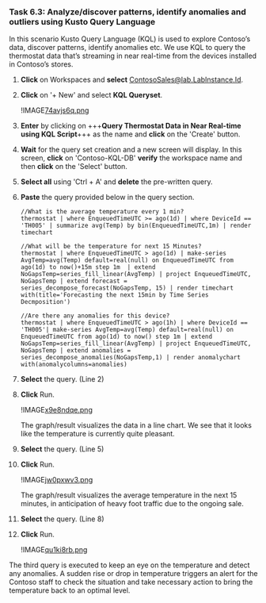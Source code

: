 ### Task 6.3: Analyze/discover patterns, identify anomalies and outliers using Kusto Query Language

In this scenario Kusto Query Language (KQL) is used to explore Contoso’s data, discover patterns, identify anomalies etc. 
We use KQL to query the thermostat data that’s streaming in near real-time from the devices installed in Contoso’s stores.

1. **Click** on Workspaces and **select** ContosoSales@lab.LabInstance.Id.

2. **Click** on '+ New' and select **KQL Queryset**.

	!IMAGE[74avjs6q.png](instructions249094/74avjs6q.png)

3. **Enter** by clicking on +++**Query Thermostat Data in Near Real-time using KQL Script**+++ as the name and **click** on the 'Create' button.

4. **Wait** for the query set creation and a new screen will display. In this screen, **click** on 'Contoso-KQL-DB' **verify** the workspace name and then **click** on the 'Select' button.

5. **Select all** using 'Ctrl + A' and **delete** the pre-written query.

6. **Paste** the query provided below in the query section.

	```
	//What is the average temperature every 1 min?
	thermostat | where EnqueuedTimeUTC >= ago(1d) | where DeviceId == 'TH005' | summarize avg(Temp) by bin(EnqueuedTimeUTC,1m) | render timechart 

	//What will be the temperature for next 15 Minutes?
	thermostat | where EnqueuedTimeUTC > ago(1d) | make-series AvgTemp=avg(Temp) default=real(null) on EnqueuedTimeUTC from ago(1d) to now()+15m step 1m  | extend NoGapsTemp=series_fill_linear(AvgTemp) | project EnqueuedTimeUTC, NoGapsTemp | extend forecast = series_decompose_forecast(NoGapsTemp, 15) | render timechart with(title='Forecasting the next 15min by Time Series Decmposition')

	//Are there any anomalies for this device?
	thermostat | where EnqueuedTimeUTC > ago(1h) | where DeviceId == 'TH005'| make-series AvgTemp=avg(Temp) default=real(null) on EnqueuedTimeUTC from ago(1d) to now() step 1m | extend NoGapsTemp=series_fill_linear(AvgTemp) | project EnqueuedTimeUTC, NoGapsTemp | extend anomalies = series_decompose_anomalies(NoGapsTemp,1) | render anomalychart with(anomalycolumns=anomalies)

	```

7. **Select** the query. (Line 2)

8.	**Click** Run.

	!IMAGE[x9e8ndqe.png](instructions249094/x9e8ndqe.png)

	The graph/result visualizes the data in a line chart. We see that it looks like the temperature is currently quite pleasant.

9. **Select** the query. (Line 5)

10.	**Click** Run.

	!IMAGE[jw0pxwv3.png](instructions249094/jw0pxwv3.png)

	The graph/result visualizes the average temperature in the next 15 minutes, in anticipation of heavy foot traffic due to the ongoing sale. 

11. **Select** the query. (Line 8)

12.	**Click** Run.

	!IMAGE[qu1ki8rb.png](instructions249094/qu1ki8rb.png)


The third query is executed to keep an eye on the temperature and detect any anomalies. 
A sudden rise or drop in temperature triggers an alert for the Contoso staff to check the situation and take necessary action to bring the temperature back to an optimal level.

